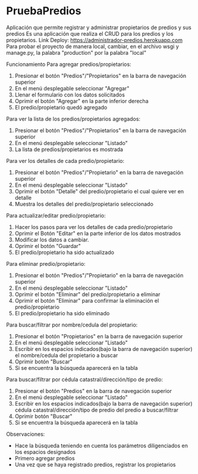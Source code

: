 # PruebaPredios
Aplicación que permite registrar y administrar propietarios de predios y sus predios
Es una aplicación que realiza el CRUD para los predios y los propietarios.
Link Deploy: https://administrador-predios.herokuapp.com
Para probar el proyecto de manera local, cambiar, en el archivo wsgi y manage.py, la palabra "production" por la palabra "local"

Funcionamiento
Para agregar predios/propietarios:
1. Presionar el botón "Predios"/"Propietarios" en la barra de navegación superior
2. En el menú desplegable seleccionar "Agregar"
3. Llenar el formulario con los datos solicitados
4. Oprimir el botón "Agregar" en la parte inferior derecha
5. El predio/propietario quedó agregado

Para ver la lista de los predios/propietarios agregados:
1. Presionar el botón "Predios"/"Propietarios" en la barra de navegación superior
2. En el menú desplegable seleccionar "Listado"
3. La lista de predios/propietarios es mostrada

Para ver los detalles de cada predio/propietario:
1. Presionar el botón "Predios"/"Propietario" en la barra de navegación superior
2. En el menú desplegable seleccionar "Listado"
3. Oprimir el botón "Detalle" del predio/propietario el cual quiere ver en detalle
4. Muestra los detalles del predio/propietario seleccionado

Para actualizar/editar predio/propietario:
1. Hacer los pasos para ver los detalles de cada predio/propietario
2. Oprimir el Botón "Editar" en la parte inferior de los datos mostrados
3. Modificar los datos a cambiar.
4. Oprimir el botón "Guardar"
5. El predio/propietario ha sido actualizado

Para eliminar predio/propietario:
1. Presionar el botón "Predios"/"Propietario" en la barra de navegación superior
2. En el menú desplegable seleccionar "Listado"
3. Oprimir el botón "Eliminar" del predio/propietario a eliminar
4. Oprimir el botón "Eliminar" para confirmar la eliminación el predio/propietario
5. El predio/propietario ha sido eliminado

Para buscar/filtrar por nombre/cedula del propietario:
1. Presionar el botón "Propietarios" en la barra de navegación superior
2. En el menú desplegable seleccionar "Listado"
3. Escribir en los espacios indicados(bajo la barra de navegación superior) el nombre/cedula del propietario a buscar
4. Oprimir botón "Buscar"
5. Si se encuentra la búsqueda aparecerá en la tabla

Para buscar/filtrar por cédula catastral/dirección/tipo de predio:
1. Presionar el botón "Predios" en la barra de navegación superior
2. En el menú desplegable seleccionar "Listado"
3. Escribir en los espacios indicados(bajo la barra de navegación superior) cédula catastral/dirección/tipo de predio del predio a buscar/filtrar
4. Oprimir botón "Buscar"
5. Si se encuentra la búsqueda aparecerá en la tabla

Observaciones:
- Hace la búsqueda teniendo en cuenta los parámetros diligenciados en los espacios designados
- Primero agregar predios
- Una vez que se haya registrado predios, registrar los propietarios











